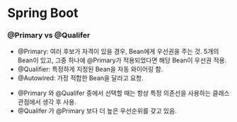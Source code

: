 # Spring Boot

### @Primary vs @Qualifer
- @Primary: 여러 후보가 자격이 있을 경우, Bean에게 우선권을 주는 것.
            5개의 Bean이 있고, 그중 하나에 @Primary가 적용되었다면 해당 Bean이 우선권 적용.
- @Qualifier: 특정하게 지정된 Bean을 자동 와이어링 함.
- @Autowired: 가정 적합한 Bean을 달라고 요청.

* @Primary 와 @Qualifer 중에서 선택할 때는 항상 특정 의존선을 사용하는 클래스 관점에서 생각 후 사용.
* @Qualifer 가 @Primary 보다 더 높은 우선순위를 갖고 있음.

